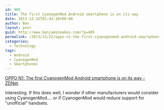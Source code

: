 ```yaml
---
id: 405
title: The first CyanogenMod Android smartphone is on its way
date: 2013-12-22T01:43:10+00:00
author: Ben
layout: post
guid: http://www.benjaminoakes.com/?p=405
permalink: /2013/12/22/oppo-n1-the-first-cyanogenmod-android-smartphone-is-on-its-way/
categories:
  - Technology
tags:
  - Android
  - CyanogenMod
  - Smartphones
---
```

[OPPO N1: The first CyanogenMod Android smartphone is on its way - ZDNet](http://www.zdnet.com/oppo-n1-the-first-cyanogenmod-android-smartphone-is-on-its-way-7000024559/).

Interesting. If this does well, I wonder if other manufacturers would consider using CyanogenMod.... or if CyanogenMod would reduce support for &#8220;unofficial&#8221; handsets.